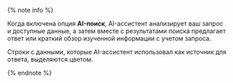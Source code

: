 {% note info %}

Когда включена опция **AI-поиск**, AI-ассистент анализирует ваш запрос и доступные данные, а затем вместе с результатами поиска предлагает ответ или краткий обзор изученной информации с учетом запроса.

Строки с данными, которые AI-ассистент использовал как источник для ответа, выделяются цветом.

{% endnote %}